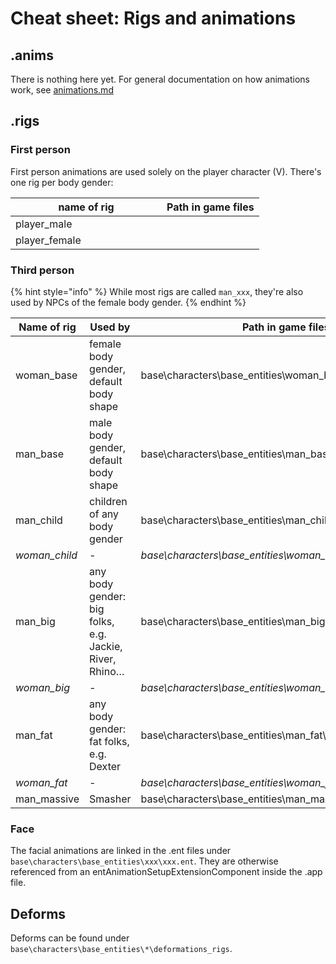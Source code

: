 # Cheat sheet: Rigs and animations

## .anims

There is nothing here yet. For general documentation on how animations work, see [animations.md](../animations.md "mention")

## .rigs

### First person

First person animations are used solely on the player character (V). There's one rig per body gender:

<table><thead><tr><th width="226">name of rig</th><th>Path in game files</th></tr></thead><tbody><tr><td>player_male</td><td></td></tr><tr><td>player_female</td><td></td></tr></tbody></table>

### Third person

{% hint style="info" %}
While most rigs are called `man_xxx`, they're also used by NPCs of the female body gender.
{% endhint %}

<table><thead><tr><th width="230.33333333333331">Name of rig</th><th>Used by</th><th>Path in game files</th></tr></thead><tbody><tr><td>woman_base</td><td>female body gender, default body shape</td><td>base\characters\base_entities\woman_base\woman_base.rig</td></tr><tr><td>man_base</td><td>male body gender, default body shape</td><td>base\characters\base_entities\man_base\man_base.rig</td></tr><tr><td>man_child</td><td>children of any body gender </td><td>base\characters\base_entities\man_child\man_child.rig</td></tr><tr><td><em>woman_child</em></td><td><em>-</em></td><td><em>base\characters\base_entities\woman_child\woman_child.rig</em></td></tr><tr><td>man_big</td><td>any body gender: big folks, e.g. Jackie, River, Rhino…</td><td>base\characters\base_entities\man_big\man_big.rig</td></tr><tr><td><em>woman_big</em></td><td><em>-</em></td><td><em>base\characters\base_entities\woman_big\woman_big.rig</em></td></tr><tr><td>man_fat</td><td>any body gender: fat folks, e.g. Dexter</td><td>base\characters\base_entities\man_fat\man_fat.rig</td></tr><tr><td><em>woman_fat</em></td><td><em>-</em></td><td><em>base\characters\base_entities\woman_fat\woman_fat.rig</em></td></tr><tr><td>man_massive</td><td>Smasher</td><td>base\characters\base_entities\man_massive\man_massive.rig</td></tr></tbody></table>

### Face

The facial animations are linked in the .ent files under `base\characters\base_entities\xxx\xxx.ent`. They are otherwise referenced from an entAnimationSetupExtensionComponent inside the .app file.

## Deforms

Deforms can be found under `base\characters\base_entities\*\deformations_rigs`.
